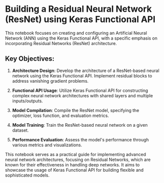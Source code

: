 # Building a Residual Neural Network (ResNet) using Keras Functional API

This notebook focuses on creating and configuring an Artificial Neural Network (ANN) using the Keras Functional API, with a specific emphasis on incorporating Residual Networks (ResNet) architecture.

## Key Objectives:

1. **Architecture Design**: Develop the architecture of a ResNet-based neural network using the Keras Functional API. Implement residual blocks to address vanishing gradient problems.

2. **Functional API Usage**: Utilize Keras Functional API for constructing complex neural network architectures with shared layers and multiple inputs/outputs.

3. **Model Compilation**: Compile the ResNet model, specifying the optimizer, loss function, and evaluation metrics.

4. **Model Training**: Train the ResNet-based neural network on a given dataset.

5. **Performance Evaluation**: Assess the model's performance through various metrics and visualizations.

This notebook serves as a practical guide for implementing advanced neural network architectures, focusing on Residual Networks, which are known for their effectiveness in handling deep networks. It aims to showcase the usage of Keras Functional API for building flexible and sophisticated models.
